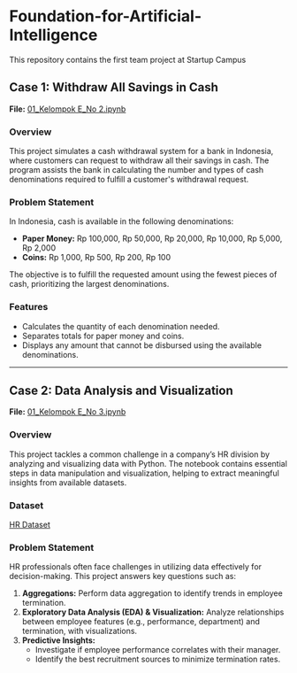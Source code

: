 # Foundation-for-Artificial-Intelligence
This repository contains the first team project at Startup Campus

## Case 1: Withdraw All Savings in Cash
**File:** [01_Kelompok E_No 2.ipynb](https://github.com/Elvhan/Foundation-for-Artificial-Intelligence/blob/main/01_Kelompok_E_No_2.ipynb)

### Overview
This project simulates a cash withdrawal system for a bank in Indonesia, where customers can request to withdraw all their savings in cash. The program assists the bank in calculating the number and types of cash denominations required to fulfill a customer's withdrawal request.

### Problem Statement
In Indonesia, cash is available in the following denominations:
- **Paper Money:** Rp 100,000, Rp 50,000, Rp 20,000, Rp 10,000, Rp 5,000, Rp 2,000
- **Coins:** Rp 1,000, Rp 500, Rp 200, Rp 100

The objective is to fulfill the requested amount using the fewest pieces of cash, prioritizing the largest denominations.

### Features
- Calculates the quantity of each denomination needed.
- Separates totals for paper money and coins.
- Displays any amount that cannot be disbursed using the available denominations.

---

## Case 2: Data Analysis and Visualization
**File:** [01_Kelompok E_No 3.ipynb](https://github.com/Elvhan/Foundation-for-Artificial-Intelligence/blob/main/01_Kelompok_E_No_3.ipynb)

### Overview
This project tackles a common challenge in a company’s HR division by analyzing and visualizing data with Python. The notebook contains essential steps in data manipulation and visualization, helping to extract meaningful insights from available datasets.

### Dataset
[HR Dataset](https://raw.githubusercontent.com/Rietaros/kampus_merdeka/main/HRDataset_v14.csv)

### Problem Statement
HR professionals often face challenges in utilizing data effectively for decision-making. This project answers key questions such as:
1. **Aggregations:** Perform data aggregation to identify trends in employee termination.
2. **Exploratory Data Analysis (EDA) & Visualization:** Analyze relationships between employee features (e.g., performance, department) and termination, with visualizations.
3. **Predictive Insights:**
   - Investigate if employee performance correlates with their manager.
   - Identify the best recruitment sources to minimize termination rates.
